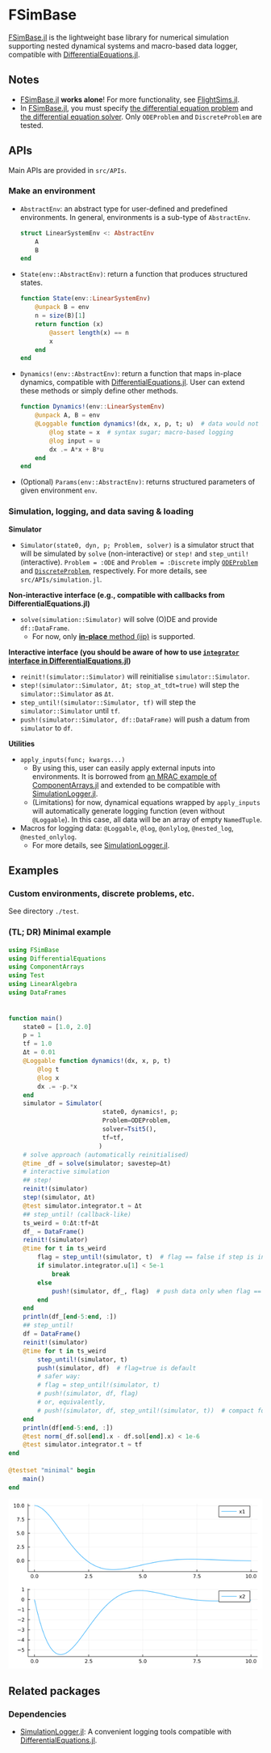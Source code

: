 # FSimBase
[FSimBase.jl](https://github.com/JinraeKim/FSimBase.jl) is
the lightweight base library for numerical simulation supporting nested dynamical systems and macro-based data logger,
compatible with [DifferentialEquations.jl](https://github.com/SciML/DifferentialEquations.jl).

## Notes
- [FSimBase.jl](https://github.com/JinraeKim/FSimBase.jl) **works alone**!
For more functionality, see [FlightSims.jl](https://github.com/JinraeKim/FlightSims.jl).
- In [FSimBase.jl](https://github.com/JinraeKim/FSimBase.jl),
you must specify [the differential equation problem](https://diffeq.sciml.ai/stable/solvers/discrete_solve/#DiscreteProblems) and [the differential equation solver](https://diffeq.sciml.ai/stable/#Solver-Algorithms).
Only `ODEProblem` and `DiscreteProblem` are tested.

## APIs
Main APIs are provided in `src/APIs`.

### Make an environment
- `AbstractEnv`: an abstract type for user-defined and predefined environments.
In general, environments is a sub-type of `AbstractEnv`.
    ```julia
    struct LinearSystemEnv <: AbstractEnv
        A
        B
    end
    ```
- `State(env::AbstractEnv)`: return a function that produces structured states.
    ```julia
    function State(env::LinearSystemEnv)
        @unpack B = env
        n = size(B)[1]
        return function (x)
            @assert length(x) == n
            x
        end
    end
    ```
- `Dynamics!(env::AbstractEnv)`: return a function that maps in-place dynamics,
compatible with [DifferentialEquations.jl](https://github.com/SciML/DifferentialEquations.jl).
User can extend these methods or simply define other methods.
    ```julia
    function Dynamics!(env::LinearSystemEnv)
        @unpack A, B = env
        @Loggable function dynamics!(dx, x, p, t; u)  # data would not be saved without @Loggable. Follow this form!
            @log state = x  # syntax sugar; macro-based logging
            @log input = u
            dx .= A*x + B*u
        end
    end
    ```
- (Optional) `Params(env::AbstractEnv)`: returns structured parameters of given environment `env`.

### Simulation, logging, and data saving & loading
**Simulator**
- `Simulator(state0, dyn, p; Problem, solver)` is a simulator struct that will be simulated by `solve` (non-interactive) or `step!` and `step_until!` (interactive).
`Problem = :ODE` and `Problem = :Discrete` imply [`ODEProblem`](https://diffeq.sciml.ai/stable/types/ode_types/) and [`DiscreteProblem`](https://diffeq.sciml.ai/stable/types/discrete_types/#Discrete-Problems), respectively.
For more details, see `src/APIs/simulation.jl`.

**Non-interactive interface (e.g., compatible with callbacks from DifferentialEquations.jl)**
- `solve(simulation::Simulator)` will solve (O)DE and provide `df::DataFrame`.
    - For now, only [**in-place** method (iip)](https://diffeq.sciml.ai/stable/basics/problem/#In-place-vs-Out-of-Place-Function-Definition-Forms) is supported.

**Interactive interface (you should be aware of how to use [`integrator` interface in DifferentialEquations.jl](https://diffeq.sciml.ai/stable/basics/integrator/#integrator))**
- `reinit!(simulator::Simulator)` will reinitialise `simulator::Simulator`.
- `step!(simulator::Simulator, Δt; stop_at_tdt=true)` will step the `simulator::Simulator` as `Δt`.
- `step_until!(simulator::Simulator, tf)` will step the `simulator::Simulator` until `tf`.
- `push!(simulator::Simulator, df::DataFrame)` will push a datum from `simulator` to `df`.

**Utilities**
- `apply_inputs(func; kwargs...)`
    - By using this, user can easily apply external inputs into environments. It is borrowed from [an MRAC example of ComponentArrays.jl](https://jonniedie.github.io/ComponentArrays.jl/stable/examples/adaptive_control/) and extended to be compatible with [SimulationLogger.jl](https://github.com/JinraeKim/SimulationLogger.jl).
    - (Limitations) for now, dynamical equations wrapped by `apply_inputs` will automatically generate logging function (even without `@Loggable`). In this case, all data will be an array of empty `NamedTuple`.
- Macros for logging data: `@Loggable`, `@log`, `@onlylog`, `@nested_log`, `@nested_onlylog`.
    - For more details, see [SimulationLogger.jl](https://github.com/JinraeKim/SimulationLogger.jl).

## Examples

### Custom environments, discrete problems, etc.
See directory `./test`.

### (TL; DR) Minimal example
```julia
using FSimBase
using DifferentialEquations
using ComponentArrays
using Test
using LinearAlgebra
using DataFrames


function main()
    state0 = [1.0, 2.0]
    p = 1
    tf = 1.0
    Δt = 0.01
    @Loggable function dynamics!(dx, x, p, t)
        @log t
        @log x
        dx .= -p.*x
    end
    simulator = Simulator(
                          state0, dynamics!, p;
                          Problem=ODEProblem,
                          solver=Tsit5(),
                          tf=tf,
                         )
    # solve approach (automatically reinitialised)
    @time _df = solve(simulator; savestep=Δt)
    # interactive simulation
    ## step!
    reinit!(simulator)
    step!(simulator, Δt)
    @test simulator.integrator.t ≈ Δt
    ## step_until! (callback-like)
    ts_weird = 0:Δt:tf+Δt
    df_ = DataFrame()
    reinit!(simulator)
    @time for t in ts_weird
        flag = step_until!(simulator, t)  # flag == false if step is inappropriate
        if simulator.integrator.u[1] < 5e-1
            break
        else
            push!(simulator, df_, flag)  # push data only when flag == true
        end
    end
    println(df_[end-5:end, :])
    ## step_until!
    df = DataFrame()
    reinit!(simulator)
    @time for t in ts_weird
        step_until!(simulator, t)
        push!(simulator, df)  # flag=true is default
        # safer way:
        # flag = step_until!(simulator, t)
        # push!(simulator, df, flag)
        # or, equivalently,
        # push!(simulator, df, step_until!(simulator, t))  # compact form
    end
    println(df[end-5:end, :])
    @test norm(_df.sol[end].x - df.sol[end].x) < 1e-6
    @test simulator.integrator.t ≈ tf
end

@testset "minimal" begin
    main()
end
```
![ex_screenshot](./figures/custom_example.png)



## Related packages
### Dependencies
- [SimulationLogger.jl](https://github.com/JinraeKim/SimulationLogger.jl): A convenient logging tools compatible with [DifferentialEquations.jl](https://github.com/SciML/DifferentialEquations.jl).
